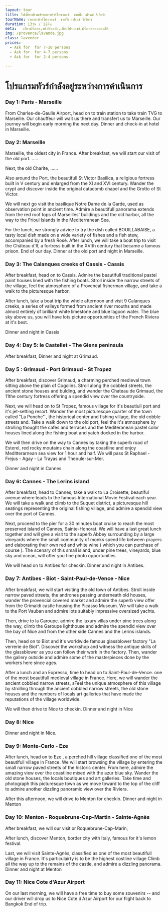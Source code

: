 ```yaml
---
layout: tour
title: ไปเที่ยวฟรานซ์รายการทัวร์โพรวองซ์  ชายฝั่ง เฟรนช์ ริเวียร่า
tourName: รายการทัวร์โพรวองซ์  ชายฝั่ง เฟรนช์ ริเวียร่า
duration: 13วัน / 12คืน
meta:   เที่ยวฝรั่งเศส,ทริปส่วนตัว,เที่ยวโปรวองซ์,ฝรั่งเศสตอนตอนใต้
img: /provence/lavande.jpg
class: lavender
prices: 
  - Ask for  for 7-10 persons
  - Ask for  for 4-7 persons
  - Ask for  for 2-4 persons

---
```



# โปรแกรมทัวร์กำลังอยู่ระหว่างการดำเนินการ

### Day 1: Paris - Marseille
From Charles-de-Gaulle Airport, head on to train station to take train TVG to Marseille.
Our chauffeur will wait us there and transfert us to Marseille. Our journey will begin early morning the next day. 
Dinner and check-in at hotel in Marseille.

### Day 2: Marseille
Marseille, the oldest city in France. After breakfast, we will start our visit of the old port. .....

Next, the old Charite, ......


Also around the Port. the beautifull  St Victor Basilica, a religious fortress built in V century and enlarged from the XI  and XVI century. Wander the crypt and discover inside the original catacomb chapel and the Grotto of St Victor.

We will next go visit the basilique Notre Dame de la Garde,  used as observation point in ancient time. Admire a beautifull panorama extends from the red roof tops of Marseilles' buildings and the old harbor, all the way to the Frioul Islands in the Mediterranean Sea.

For the lunch, we strongly advice to try the dish called BOUILLABAISE, a tasty local dish made on a wide variety of fishes and a fish stew, accompanied by a fresh Rosé.
After lunch, we will take a boat trip to visit the Château d'If, a fortress built in the XVIth century that became a famous prison. End of our day. 
Dinner at the old port and night in Marseille.

### Day 3: The Calanques creeks of Cassis - Cassis
After breakfast, head on to Cassis. Admire the beautifull traditional pastel paint houses lined with the fishing boats.
Stroll inside the narrow streets of the village, feel the atmosphere of a Provencal fisherman village, and take a walk to the picturesque harbor. 

After lunch, take a boat trip the whole afternoon and visit 9 Calanques creeks, a series of valleys formed from ancient river mouths and made almost entirely of brilliant white limestone and blue lagoon water. The blue sky above us, you will have lots picture opportunities of the French Riviera at it's best.

Dinner and night in Cassis

### Day 4:  Day 5: le Castellet - The Giens peninsula
After breakfast, 
Dinner and night at Grimaud.

### Day 5 : Grimaud - Port Grimaud - St Tropez
After breakfast, discover Grimaud,  a charming perched medieval town sitting above the plain of Cogolins.  Stroll along the cobbled streets,  the ancient stone houses and bulding, and wander the Chateau de Grimaud, the 11the century fortress offering a spendid view over the countryside. 

Next,  we will head on to St Tropez, famous village for it's beautiull port and it's jet-setting resort. Wander the most picturesque quarter of the town called "La Ponche" , the historical center and fishing village, the old cobble streets and. Take a walk down to the old port, feel the it's atmosphere by strolling thought the cafes and terraces and the Mediteranean pastel color houses lined along the fishing boat and yatch docked in the harbor.

We will then drive on the way to Cannes by taking the superb road of Esterel,  red rocky moutains chain along the coastline and enjoy Meditterarnean sea view for 1 hour and half. We will pass  St Raphael - Frejus - Agay - La Trayas and Theoule-sur-Mer.

Dinner and night in Cannes

### Day 6: Cannes - The Lerins island
After breakfast, head to Cannes, take a walk to La Croisette, beautiful avenue where leads to the famous International Movie Festival each year.
We will take a walk and climb to the Suquet district,  a picturesque hill seatings representing the original fishing village, and admire a spendid view over the port of Cannes.

Next, proceed to the pier for a 30 minutes boat cruise to reach the most preserved island of Cannes, Sainte-Honorat. 
We will have a last great lunch together and will give a visit to the superb Abbey surrounding by a large vineyards where the small community of monks spend life between prayers and elaborating their own red and white wine ( which you can purchase of course ). 
The scenary of this small island, under pine trees, vineyards, blue sky and ocean,  will offer you fine photo opportunities.

We will head on to Antibes for checkin.
Dinner and night in Antibes.

### Day 7:  Antibes - Biot - Saint-Paul-de-Vence - Nice

After breakfast, we will start visiting the old town of Antibes. Stroll inside narrow paved streets, the andrones passing underneath old houses, wander the provencial covered market and admire the superb view offer from the Grimaldi castle housing the Picasso Museum. We will take a walk to the Port Vauban and admire lots suitably impressive oversized yachts.

Then,  drive to la Garoupe. admire the luxury villas under pine trees along the way, climb the Garoupe lighthouse  and admire the spendid view over the bay of Nice and from the other side Cannes and the Lerins islands.

Then, head on to Biot and it's  worldwide famous glassblower factory "La verrerie de Biot". Discover the workshop and witness the antique skills of the glassblower as you can follow their work in the factory. Then, wander the gallery outside and admire some of the masterpieces done by the workers here since ages.

After a lunch and an Expresso, time to head on to Saint-Paul-de-Vence. one of the most beautifull  medieval village in France. Here, we will wander the ancient cobbled narrow streets, sFeel the unique atmosphere of this village by strolling through the ancient cobbled narrow streets, the old stone houses  and the numbers of locals art galleries that have made the reputations of the village worldwide.

We will then drive to Nice to checkin.  Dinner and night in Nice

### Day 8: Nice 

Dinner and night in Nice.

### Day 9: Monte-Carlo - Eze

After lunch,  head on to Eze , a perched hill village classified one of the most beautifull village in France.  We will start browsing the village by entering the small narrow paved streets of the historic center. From here, admire the amazing view over the coastline mixed with the azur blue sky. Wander the old stone houses,  the locals boutiques and art galleries.  Take time and photograph this picturesque town as we move toward to the top of the cliff to admire another dizzling panoramic view over the Riviera. 

After this afternoon, we will drive to Menton for checkin.
Dinner and night in Menton

### Day 10: Menton - Roquebrune-Cap-Martin - Sainte-Agnès

After breakfast, we will our visit or Roquebrune-Cap-Marin, 

After lunch, discover Menton, border city with Italy, famous for it's lemon festival. 

Last, we will visit Sainte-Agnès, classified as one of the most beautifull village in France. It's particulairty is to be the highest costline village
Climb all the way up to the remains of the castle, and admire a dizzling panorama.
Dinner and night at Menton

### Day 11: Nice Cote d'Azur Airport

On our last morning, we will have a free time to buy some souvenirs -- and our driver will drop us to Nice Cote d'Azur Airport for our flight back to Bangkok
End of trip.



